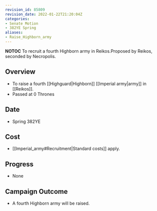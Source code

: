 ```yaml
---
revision_id: 85809
revision_date: 2022-01-22T21:20:04Z
categories:
- Senate Motion
- 382YE Spring
aliases:
- Raise_Highborn_army
---
```



__NOTOC__
To recruit a fourth Highborn army in Reikos.Proposed by Reikos, seconded by Necropolis.
## Overview
* To raise a fourth [[Highguard|Highborn]] [[Imperial army|army]] in [[Reikos]].
* Passed at 0 Thrones
## Date
* Spring 382YE
## Cost
* [[Imperial_army#Recruitment|Standard costs]] apply.
## Progress
* None
## Campaign Outcome
* A fourth Highborn army will be raised.